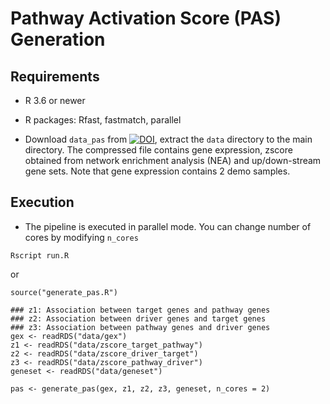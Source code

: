 # Pathway Activation Score (PAS) Generation

## Requirements

- R 3.6 or newer

- R packages: Rfast, fastmatch, parallel

- Download `data_pas` from [![DOI](https://zenodo.org/badge/DOI/10.5281/zenodo.6787033.svg)](https://doi.org/10.5281/zenodo.6787033), extract the `data` directory to the main directory. The compressed file contains gene expression, zscore obtained from network enrichment analysis (NEA) and up/down-stream gene sets. Note that gene expression contains 2 demo samples.

## Execution

- The pipeline is executed in parallel mode. You can change number of cores by modifying `n_cores`

```
Rscript run.R
```
or

```
source("generate_pas.R")

### z1: Association between target genes and pathway genes
### z2: Association between driver genes and target genes
### z3: Association between pathway genes and driver genes
gex <- readRDS("data/gex")
z1 <- readRDS("data/zscore_target_pathway")
z2 <- readRDS("data/zscore_driver_target")
z3 <- readRDS("data/zscore_pathway_driver")
geneset <- readRDS("data/geneset")

pas <- generate_pas(gex, z1, z2, z3, geneset, n_cores = 2)
```

